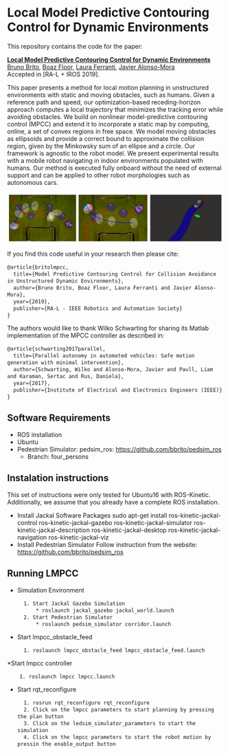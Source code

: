 # Local Model Predictive Contouring Control for Dynamic Environments

This repository contains the code for the paper:

**<a href="https://arxiv.org/abs/1803.10892">Local Model Predictive Contouring Control for Dynamic Environments</a>**
<br>
<a href="http://www.tudelft.nl/staff/bruno.debrito/">Bruno Brito</a>,
<a href="">Boaz Floor</a>,
<a href="http://www.tudelft.nl/staff/L.Ferranti/">Laura Ferranti</a>,
<a href="http://www.tudelft.nl/staff/j.alonsomora/">Javier Alonso-Mora</a>
<br>
Accepted in [RA-L + IROS 2019].

This paper presents a method for local motion planning in unstructured environments with static and moving obstacles, such as humans. Given a reference path and speed, our optimization-based receding-horizon approach computes a local trajectory that minimizes the tracking error while avoiding obstacles. We build on nonlinear model-predictive
contouring control (MPCC) and extend it to incorporate a static map by computing, online, a set of convex regions in free space. We model moving obstacles as ellipsoids and provide a correct bound to approximate the collision region, given by the Minkowsky sum of an ellipse and a circle. 
Our framework is agnostic to the robot model. We present experimental results with a mobile robot navigating in indoor environments populated with humans. Our method is executed fully onboard without the need of external support and can be applied to other robot morphologies such as autonomous cars.

<div align='center'>
<img src="images/paper.png"></img>
</div>

If you find this code useful in your research then please cite:
```
@article{britolmpcc,
  title={Model Predictive Contouring Control for Collision Avoidance in Unstructured Dynamic Environments},
  author={Bruno Brito, Boaz Floor, Laura Ferranti and Javier Alonso-Mora},
  year={2019},
  publisher={RA-L - IEEE Robotics and Automation Society}
}
```

The authors would like to thank Wilko Schwarting for sharing its Matlab implementation of the MPCC controller as described in:
```
@article{schwarting2017parallel,
  title={Parallel autonomy in automated vehicles: Safe motion generation with minimal intervention},
  author={Schwarting, Wilko and Alonso-Mora, Javier and Paull, Liam and Karaman, Sertac and Rus, Daniela},
  year={2017},
  publisher={Institute of Electrical and Electronics Engineers (IEEE)}
}
```
## Software Requirements
* ROS installation
* Ubuntu
* Pedestrian Simulator: pedsim_ros: https://github.com/bbrito/pedsim_ros
    * Branch: four_persons

## Instalation instructions
This set of instructions were only tested for Ubuntu16 with ROS-Kinetic. Additionally, we assume that you already have a complete ROS installation.
* Install Jackal Software Packages
    sudo apt-get install ros-kinetic-jackal-control ros-kinetic-jackal-gazebo ros-kinetic-jackal-simulator ros-kinetic-jackal-description ros-kinetic-jackal-desktop ros-kinetic-jackal-navigation ros-kinetic-jackal-viz
* Install Pedestrian Simulator
    Follow instruction from the website: https://github.com/bbrito/pedsim_ros


## Running LMPCC
* Simulation Environment

        1. Start Jackal Gazebo Simulation
            * roslaunch jackal_gazebo jackal_world.launch
        2. Start Pedestrian Simulator
            * roslaunch pedsim_simulator corridor.launch
* Start lmpcc_obstacle_feed

        1. roslaunch lmpcc_obstacle_feed lmpcc_obstacle_feed.launch

*Start lmpcc controller

        1. roslaunch lmpcc lmpcc.launch

* Start rqt_reconfigure

        1. rosrun rqt_reconfigure rqt_reconfigure
        2. Click on the lmpcc parameters to start planning by pressing the plan button
        3. Click on the ledsim_simulator_parameters to start the simulation
        4. Click on the lmpcc parameters to start the robot motion by pressin the enable_output button